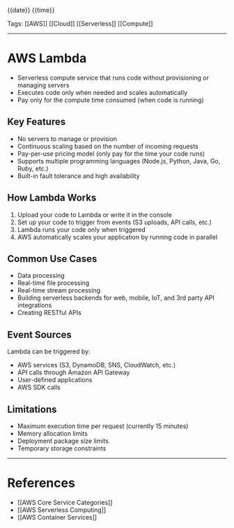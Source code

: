 {{date}} {{time}}

Tags: [[AWS]] [[Cloud]] [[Serverless]] [[Compute]]

---

# AWS Lambda

- Serverless compute service that runs code without provisioning or managing servers
- Executes code only when needed and scales automatically
- Pay only for the compute time consumed (when code is running)

## Key Features

- No servers to manage or provision
- Continuous scaling based on the number of incoming requests
- Pay-per-use pricing model (only pay for the time your code runs)
- Supports multiple programming languages (Node.js, Python, Java, Go, Ruby, etc.)
- Built-in fault tolerance and high availability

## How Lambda Works

1. Upload your code to Lambda or write it in the console
2. Set up your code to trigger from events (S3 uploads, API calls, etc.)
3. Lambda runs your code only when triggered
4. AWS automatically scales your application by running code in parallel

## Common Use Cases

- Data processing
- Real-time file processing
- Real-time stream processing
- Building serverless backends for web, mobile, IoT, and 3rd party API integrations
- Creating RESTful APIs

## Event Sources

Lambda can be triggered by:

- AWS services (S3, DynamoDB, SNS, CloudWatch, etc.)
- API calls through Amazon API Gateway
- User-defined applications
- AWS SDK calls

## Limitations

- Maximum execution time per request (currently 15 minutes)
- Memory allocation limits
- Deployment package size limits
- Temporary storage constraints

---

# References

- [[AWS Core Service Categories]]
- [[AWS Serverless Computing]]
- [[AWS Container Services]]
